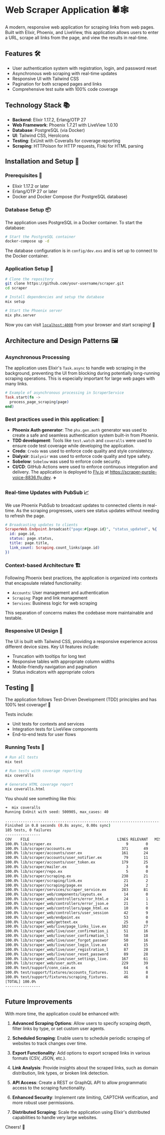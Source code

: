 # Web Scraper Application 🕷️🕸️

A modern, responsive web application for scraping links from web pages. Built with Elixir, Phoenix, and LiveView, this application allows users to enter a URL, scrape all links from the page, and view the results in real-time.

## Features 🛠️

- User authentication system with registration, login, and password reset
- Asynchronous web scraping with real-time updates
- Responsive UI with Tailwind CSS
- Pagination for both scraped pages and links
- Comprehensive test suite with 100% code coverage

## Technology Stack 📚

- **Backend**: Elixir 1.17.2, Erlang/OTP 27
- **Web Framework**: Phoenix 1.7.21 with LiveView 1.0.10
- **Database**: PostgreSQL (via Docker)
- **UI**: Tailwind CSS, HeroIcons
- **Testing**: ExUnit with Coveralls for coverage reporting
- **Scraping**: HTTPoison for HTTP requests, Floki for HTML parsing

## Installation and Setup 🔌

### Prerequisites 💭

- Elixir 1.17.2 or later
- Erlang/OTP 27 or later
- Docker and Docker Compose (for PostgreSQL database)

### Database Setup 📦

The application uses PostgreSQL in a Docker container. To start the database:

```bash
# Start the PostgreSQL container
docker-compose up -d
```

The database configuration is in `config/dev.exs` and is set up to connect to the Docker container.

### Application Setup 🧭

```bash
# Clone the repository
git clone https://github.com/your-username/scraper.git
cd scraper

# Install dependencies and setup the database
mix setup

# Start the Phoenix server
mix phx.server
```

Now you can visit [`localhost:4000`](http://localhost:4000) from your browser and start scraping! 🚀

## Architecture and Design Patterns 🖼️

### Asynchronous Processing

The application uses Elixir's `Task.async` to handle web scraping in the background, preventing the UI from blocking during potentially long-running scraping operations. This is especially important for large web pages with many links.

```elixir
# Example of asynchronous processing in ScraperService
Task.start(fn ->
  process_page_scraping(page)
end)
```

### Best practices used in this application: 🛟

- **Phoenix Auth generator**: The `phx.gen.auth` generator was used to create a safe and seamless authentication system built-in from Phoenix.
- **TDD development**: Tools like `test.watch` and `coveralls` were used to ensure code test coverage while developing the application.
- **Credo**: `Credo` was used to enforce code quality and style consistency.
- **Dialyxir**: `Dialyxir` was used to enforce code quality and type safety.
- **Sobelow**: `Sobelow` was used to enforce code security.
- **CI/CD**: GitHub Actions were used to enforce continuous integration and delivery. The application is deployed to [Fly.io](https://fly.io) at https://scraper-purple-voice-8836.fly.dev. ✈️

### Real-time Updates with PubSub 📈

We use Phoenix PubSub to broadcast updates to connected clients in real-time. As the scraping progresses, users see status updates without needing to refresh the page.

```elixir
# Broadcasting updates to clients
ScraperWeb.Endpoint.broadcast("page:#{page.id}", "status_updated", %{
  id: page.id,
  status: page.status,
  title: page.title,
  link_count: Scraping.count_links(page.id)
})
```

### Context-based Architecture 🏗️

Following Phoenix best practices, the application is organized into contexts that encapsulate related functionality:

- `Accounts`: User management and authentication
- `Scraping`: Page and link management
- `Services`: Business logic for web scraping

This separation of concerns makes the codebase more maintainable and testable.

### Responsive UI Design 📱

The UI is built with Tailwind CSS, providing a responsive experience across different device sizes. Key UI features include:

- Truncation with tooltips for long text
- Responsive tables with appropriate column widths
- Mobile-friendly navigation and pagination
- Status indicators with appropriate colors

## Testing 🧪

The application follows Test-Driven Development (TDD) principles and has 100% test coverage! 🎉

Tests include:

- Unit tests for contexts and services
- Integration tests for LiveView components
- End-to-end tests for user flows

### Running Tests 🏃

```bash
# Run all tests
mix test

# Run tests with coverage reporting
mix coveralls

# Generate HTML coverage report
mix coveralls.html
```

You should see something like this:

```bash
➜  mix coveralls
Running ExUnit with seed: 500905, max_cases: 40

.........................................................................................................................................................................................
Finished in 0.8 seconds (0.8s async, 0.00s sync)
185 tests, 0 failures
----------------
COV    FILE                                        LINES RELEVANT   MISSED
100.0% lib/scraper.ex                                  9        0        0
100.0% lib/scraper/accounts.ex                       371       49        0
100.0% lib/scraper/accounts/user.ex                  161       24        0
100.0% lib/scraper/accounts/user_notifier.ex          79       11        0
100.0% lib/scraper/accounts/user_token.ex            179       25        0
100.0% lib/scraper/mailer.ex                           3        0        0
100.0% lib/scraper/repo.ex                             5        0        0
100.0% lib/scraper/scraping.ex                       238       21        0
100.0% lib/scraper/scraping/link.ex                   21        2        0
100.0% lib/scraper/scraping/page.ex                   24        2        0
100.0% lib/scraper/services/scraper_service.ex       283       81        0
100.0% lib/scraper_web/components/layouts.ex          14        0        0
100.0% lib/scraper_web/controllers/error_html.e       24        1        0
100.0% lib/scraper_web/controllers/error_json.e       21        1        0
100.0% lib/scraper_web/controllers/page_html.ex       10        0        0
100.0% lib/scraper_web/controllers/user_session       42        9        0
100.0% lib/scraper_web/endpoint.ex                    53        0        0
100.0% lib/scraper_web/gettext.ex                     25        0        0
100.0% lib/scraper_web/live/page_links_live.ex       102       27        0
100.0% lib/scraper_web/live/user_confirmation_i       51       16        0
100.0% lib/scraper_web/live/user_confirmation_l       58       18        0
100.0% lib/scraper_web/live/user_forgot_passwor       50       16        0
100.0% lib/scraper_web/live/user_login_live.ex        43       15        0
100.0% lib/scraper_web/live/user_registration_l       87       28        0
100.0% lib/scraper_web/live/user_reset_password       89       28        0
100.0% lib/scraper_web/live/user_settings_live.      167       61        0
100.0% lib/scraper_web/user_auth.ex                  229       39        0
100.0% test/support/conn_case.ex                      64        6        0
100.0% test/support/fixtures/accounts_fixtures.       31        8        0
100.0% test/support/fixtures/scraping_fixtures.       46        8        0
[TOTAL] 100.0%
----------------
```

## Future Improvements

With more time, the application could be enhanced with:

1. **Advanced Scraping Options**: Allow users to specify scraping depth, filter links by type, or set custom user agents.

2. **Scheduled Scraping**: Enable users to schedule periodic scraping of websites to track changes over time.

3. **Export Functionality**: Add options to export scraped links in various formats (CSV, JSON, etc.).

4. **Link Analysis**: Provide insights about the scraped links, such as domain distribution, link types, or broken link detection.

5. **API Access**: Create a REST or GraphQL API to allow programmatic access to the scraping functionality.

6. **Enhanced Security**: Implement rate limiting, CAPTCHA verification, and more robust user permissions.

7. **Distributed Scraping**: Scale the application using Elixir's distributed capabilities to handle very large websites.

Cheers! 🍾
